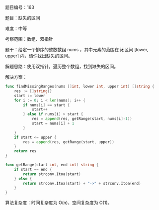 题目编号：163

题目：缺失的区间

难度：中等

考察范围：数组、双指针

题干：给定一个排序的整数数组 nums ，其中元素的范围在 闭区间 [lower, upper] 内，请你找出缺失的区间。

解题思路：使用双指针，遍历整个数组，找到缺失的区间。

解决方案：

```go
func findMissingRanges(nums []int, lower int, upper int) []string {
    res := []string{}
    start := lower
    for i := 0; i < len(nums); i++ {
        if nums[i] == start {
            start++
        } else if nums[i] > start {
            res = append(res, getRange(start, nums[i]-1))
            start = nums[i] + 1
        }
    }
    if start <= upper {
        res = append(res, getRange(start, upper))
    }
    return res
}

func getRange(start int, end int) string {
    if start == end {
        return strconv.Itoa(start)
    } else {
        return strconv.Itoa(start) + "->" + strconv.Itoa(end)
    }
}
```

算法复杂度：时间复杂度为 O(n)，空间复杂度为 O(1)。